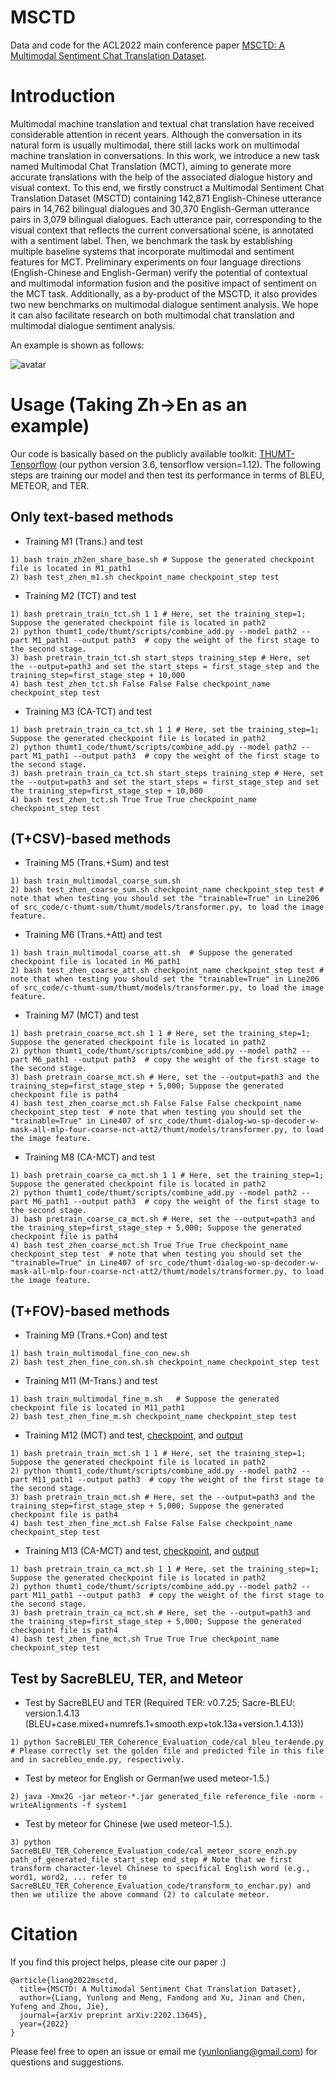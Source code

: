 # MSCTD
Data and code for the ACL2022 main conference paper [MSCTD: A Multimodal Sentiment Chat Translation Dataset](https://arxiv.org/abs/2202.13645).

# Introduction
Multimodal machine translation and textual chat translation have received considerable attention in recent years. Although the conversation in its natural form is usually multimodal, there still lacks work on multimodal machine translation in conversations. In this work, we introduce a new task named Multimodal Chat Translation (MCT), aiming to generate more accurate translations with the help of the associated dialogue history and visual context. To this end, we firstly construct a Multimodal Sentiment Chat Translation Dataset (MSCTD) containing 142,871 English-Chinese utterance pairs in 14,762 bilingual dialogues and 30,370 English-German utterance pairs in 3,079 bilingual dialogues. Each utterance pair, corresponding to the visual context that reflects the current conversational scene, is annotated with a sentiment label. Then, we benchmark the task by establishing multiple baseline systems that incorporate multimodal and sentiment features for MCT. Preliminary experiments on four language directions (English-Chinese and English-German) verify the potential of contextual and multimodal information fusion and the positive impact of sentiment on the MCT task. Additionally, as a by-product of the MSCTD, it also provides two new benchmarks on multimodal dialogue sentiment analysis. We hope it can also facilitate research on both multimodal chat translation and multimodal dialogue sentiment analysis. 

An example is shown as follows:

![avatar](example_py.png)
# Usage (Taking Zh->En as an example)
Our code is basically based on the publicly available toolkit: [THUMT-Tensorflow](https://github.com/THUNLP-MT/THUMT) (our python version 3.6, tensorflow version=1.12).
The following steps are training our model and then test its performance in terms of BLEU, METEOR, and TER.

## Only text-based methods

+ Training M1 (Trans.) and test

```
1) bash train_zh2en_share_base.sh # Suppose the generated checkpoint file is located in M1_path1
2) bash test_zhen_m1.sh checkpoint_name checkpoint_step test
```

+ Training M2 (TCT) and test

```
1) bash pretrain_train_tct.sh 1 1 # Here, set the training_step=1; Suppose the generated checkpoint file is located in path2
2) python thumt1_code/thumt/scripts/combine_add.py --model path2 --part M1_path1 --output path3  # copy the weight of the first stage to the second stage.
3) bash pretrain_train_tct.sh start_steps training_step # Here, set the --output=path3 and set the start_steps = first_stage_step and the training_step=first_stage_step + 10,000
4) bash test_zhen_tct.sh False False False checkpoint_name checkpoint_step test
```

+ Training M3 (CA-TCT) and test

```
1) bash pretrain_train_ca_tct.sh 1 1 # Here, set the training_step=1; Suppose the generated checkpoint file is located in path2
2) python thumt1_code/thumt/scripts/combine_add.py --model path2 --part M1_path1 --output path3  # copy the weight of the first stage to the second stage.
3) bash pretrain_train_ca_tct.sh start_steps training_step # Here, set the --output=path3 and set the start_steps = first_stage_step and set the training_step=first_stage_step + 10,000
4) bash test_zhen_tct.sh True True True checkpoint_name checkpoint_step test
```

## (T+CSV)-based methods
+ Training M5 (Trans.+Sum) and test

```
1) bash train_multimodal_coarse_sum.sh 
2) bash test_zhen_coarse_sum.sh checkpoint_name checkpoint_step test # note that when testing you should set the "trainable=True" in Line206 of src_code/c-thumt-sum/thumt/models/transformer.py, to load the image feature.
```

+ Training M6 (Trans.+Att) and test

```
1) bash train_multimodal_coarse_att.sh  # Suppose the generated checkpoint file is located in M6_path1
2) bash test_zhen_coarse_att.sh checkpoint_name checkpoint_step test # note that when testing you should set the "trainable=True" in Line206 of src_code/c-thumt-sum/thumt/models/transformer.py, to load the image feature.
```
+ Training M7 (MCT) and test

```
1) bash pretrain_coarse_mct.sh 1 1 # Here, set the training_step=1; Suppose the generated checkpoint file is located in path2
2) python thumt1_code/thumt/scripts/combine_add.py --model path2 --part M6_path1 --output path3  # copy the weight of the first stage to the second stage.
3) bash pretrain_coarse_mct.sh # Here, set the --output=path3 and the training_step=first_stage_step + 5,000; Suppose the generated checkpoint file is path4
4) bash test_zhen_coarse_mct.sh False False False checkpoint_name checkpoint_step test  # note that when testing you should set the "trainable=True" in Line407 of src_code/thumt-dialog-wo-sp-decoder-w-mask-all-mlp-four-coarse-nct-att2/thumt/models/transformer.py, to load the image feature.
```

+ Training M8 (CA-MCT) and test

```
1) bash pretrain_coarse_ca_mct.sh 1 1 # Here, set the training_step=1; Suppose the generated checkpoint file is located in path2
2) python thumt1_code/thumt/scripts/combine_add.py --model path2 --part M6_path1 --output path3  # copy the weight of the first stage to the second stage.
3) bash pretrain_coarse_ca_mct.sh # Here, set the --output=path3 and the training_step=first_stage_step + 5,000; Suppose the generated checkpoint file is path4
4) bash test_zhen_coarse_mct.sh True True True checkpoint_name checkpoint_step test  # note that when testing you should set the "trainable=True" in Line407 of src_code/thumt-dialog-wo-sp-decoder-w-mask-all-mlp-four-coarse-nct-att2/thumt/models/transformer.py, to load the image feature.
```

## (T+FOV)-based methods
+ Training M9 (Trans.+Con) and test

```
1) bash train_multimodal_fine_con_new.sh 
2) bash test_zhen_fine_con.sh.sh checkpoint_name checkpoint_step test 
```
+ Training M11 (M-Trans.) and test

```
1) bash train_multimodal_fine_m.sh   # Suppose the generated checkpoint file is located in M11_path1
2) bash test_zhen_fine_m.sh checkpoint_name checkpoint_step test 
```
+ Training M12 (MCT) and test, [checkpoint](), and [output]()

```
1) bash pretrain_train_mct.sh 1 1 # Here, set the training_step=1; Suppose the generated checkpoint file is located in path2
2) python thumt1_code/thumt/scripts/combine_add.py --model path2 --part M11_path1 --output path3  # copy the weight of the first stage to the second stage.
3) bash pretrain_train_mct.sh # Here, set the --output=path3 and the training_step=first_stage_step + 5,000; Suppose the generated checkpoint file is path4
4) bash test_zhen_fine_mct.sh False False False checkpoint_name checkpoint_step test  
```

+ Training M13 (CA-MCT) and test, [checkpoint](), and [output]()

```
1) bash pretrain_train_ca_mct.sh 1 1 # Here, set the training_step=1; Suppose the generated checkpoint file is located in path2
2) python thumt1_code/thumt/scripts/combine_add.py --model path2 --part M11_path1 --output path3  # copy the weight of the first stage to the second stage.
3) bash pretrain_train_ca_mct.sh # Here, set the --output=path3 and the training_step=first_stage_step + 5,000; Suppose the generated checkpoint file is path4
4) bash test_zhen_fine_mct.sh True True True checkpoint_name checkpoint_step test  
```

## Test by SacreBLEU, TER, and Meteor
+ Test by SacreBLEU and TER (Required TER: v0.7.25; Sacre-BLEU: version.1.4.13 (BLEU+case.mixed+numrefs.1+smooth.exp+tok.13a+version.1.4.13))

```
1) python SacreBLEU_TER_Coherence_Evaluation_code/cal_bleu_ter4ende.py # Please correctly set the golden file and predicted file in this file and in sacrebleu_ende.py, respectively.
```
+ Test by meteor for English or German(we used meteor-1.5.) 

```
2) java -Xmx2G -jar meteor-*.jar generated_file reference_file -norm -writeAlignments -f system1
```
+ Test by meteor for Chinese (we used meteor-1.5.). 

```
3) python SacreBLEU_TER_Coherence_Evaluation_code/cal_meteor_score_enzh.py path_of_generated_file start_step end_step # Note that we first transform character-level Chinese to specifical English word (e.g., word1, word2, ... refer to SacreBLEU_TER_Coherence_Evaluation_code/transform_to_enchar.py) and then we utilize the above command (2) to calculate meteor.
```

# Citation
If you find this project helps, please cite our paper :)

```
@article{liang2022msctd,
  title={MSCTD: A Multimodal Sentiment Chat Translation Dataset},
  author={Liang, Yunlong and Meng, Fandong and Xu, Jinan and Chen, Yufeng and Zhou, Jie},
  journal={arXiv preprint arXiv:2202.13645},
  year={2022}
}
```

Please feel free to open an issue or email me (yunlonliang@gmail.com) for questions and suggestions.
